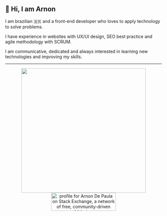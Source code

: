 ## 👋 Hi, I am Arnon

I am brazilian 🇧🇷 and a front-end developer who loves to apply technology to solve problems.

I have experience in websites with UX/UI design, SEO best practice and agile methodology with SCRUM.

I am communicative, dedicated and always interested in learning new technologies and improving my skills.

<hr>

<div align="center">
  <a href="#"><img src="https://github-readme-stats.vercel.app/api/top-langs/?username=arnonrdp&layout=compact&langs_count=6&theme=chartreuse-dark" width="400"></a>
  <br>
  <a href="https://stackexchange.com/users/10520312/arnon-de-paula"><img src="https://stackexchange.com/users/flair/10520312.png" width="208" height="58" alt="profile for Arnon De Paula on Stack Exchange, a network of free, community-driven Q&amp;A sites" title="profile for Arnon De Paula on Stack Exchange, a network of free, community-driven Q&amp;A sites" /></a>
</div>
